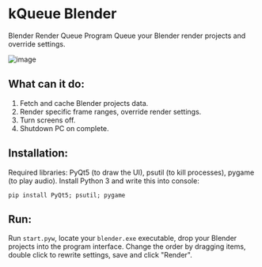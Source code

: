 # kQueue Blender
Blender Render Queue Program
Queue your Blender render projects and override settings.

![image](https://github.com/lauwurence/kqueue_blender/assets/46109734/9eccb088-0220-4c4a-bd12-daa020a25241)

## What can it do:
1. Fetch and cache Blender projects data.
2. Render specific frame ranges, override render settings.
3. Turn screens off.
4. Shutdown PC on complete.

## Installation:
Required libraries: PyQt5 (to draw the UI), psutil (to kill processes), pygame (to play audio).
Install Python 3 and write this into console:
```
pip install PyQt5; psutil; pygame
```

## Run:
Run `start.pyw`, locate your `blender.exe` executable, drop your Blender projects into the program interface.
Change the order by dragging items, double click to rewrite settings, save and click "Render".
